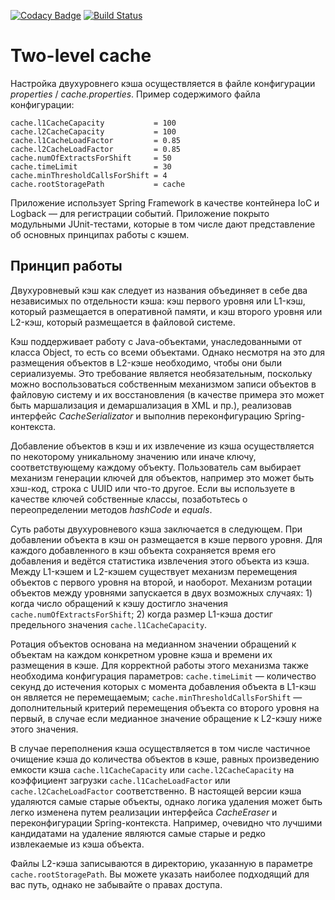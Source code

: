 [![Codacy Badge](https://api.codacy.com/project/badge/Grade/8eff7c1ca4e04fc19c1774dae187c7a9)](https://www.codacy.com/project/tandser/cache/dashboard?utm_source=github.com&amp;utm_medium=referral&amp;utm_content=tandser/cache&amp;utm_campaign=Badge_Grade_Dashboard)
[![Build Status](https://travis-ci.org/tandser/cache.svg?branch=master)](https://travis-ci.org/tandser/cache)

# Two-level cache

Настройка двухуровнего кэша осуществляется в файле конфигурации *properties* / *cache.properties*. Пример содержимого файла конфигурации:

```
cache.l1CacheCapacity           = 100
cache.l2CacheCapacity           = 100
cache.l1CacheLoadFactor         = 0.85
cache.l2CacheLoadFactor         = 0.85
cache.numOfExtractsForShift     = 50
cache.timeLimit                 = 30
cache.minThresholdCallsForShift = 4
cache.rootStoragePath           = cache
```

Приложение использует Spring Framework в качестве контейнера IoC и Logback &mdash; для регистрации событий. Приложение покрыто модульными JUnit-тестами, которые в том числе дают представление об основных принципах работы с кэшем. 

## Принцип работы

Двухуровневый кэш как следует из названия объединяет в себе два независимых по отдельности кэша: кэш первого уровня или L1-кэш, который размещается в оперативной памяти, и кэш второго уровня или L2-кэш, который размещается в файловой системе.

Кэш поддерживает работу с Java-объектами, унаследованными от класса Object, то есть со всеми объектами. Однако несмотря на это для размещения объектов в L2-кэше необходимо, чтобы они были сериализуемы. Это требование является необязательным, поскольку можно воспользоваться собственным механизмом записи объектов в файловую систему и их восстановления (в качестве примера это может быть маршализация и демаршализация в XML и пр.), реализовав интерфейс *CacheSerializator* и выполнив переконфигурацию Spring-контекста.

Добавление объектов в кэш и их извлечение из кэша осуществляется по некоторому уникальному значению или иначе ключу, соответствующему каждому объекту. Пользователь сам выбирает механизм генерации ключей для объектов, например это может быть хэш-код, строка c UUID или что-то другое. Если вы используете в качестве ключей собственные классы, позаботьтесь о переопределении методов *hashCode* и *equals*.

Суть работы двухуровневого кэша заключается в следующем. При добавлении объекта в кэш он размещается в кэше первого уровня. Для каждого добавленного в кэш объекта сохраняется время его добавления и ведётся статистика извлечения этого объекта из кэша. Между L1-кэшем и L2-кэшем существует механизм перемещения объектов с первого уровня на второй, и наоборот. Механизм ротации объектов между уровнями запускается в двух возможных случаях: 1) когда число обращений к кэшу достигло значения `cache.numOfExtractsForShift`; 2) когда размер L1-кэша достиг предельного значения `cache.l1CacheCapacity`.

Ротация объектов основана на медианном значении обращений к объектам на каждом конкретном уровне кэша и времени их размещения в кэше. Для корректной работы этого механизма также необходима конфигурация параметров: `cache.timeLimit` &mdash; количество секунд до истечения которых с момента добавления объекта в L1-кэш он является не перемещаемым; `cache.minThresholdCallsForShift` &mdash; дополнительный критерий перемещения объекта со второго уровня на первый, в случае если медианное значение обращение к L2-кэшу ниже этого значения.

В случае переполнения кэша осуществляется в том числе частичное очищение кэша до количества объектов в кэше, равных произведению емкости кэша `cache.l1CacheCapacity` или `cache.l2CacheCapacity` на коэффициент загрузки `cache.l1CacheLoadFactor` или `cache.l2CacheLoadFactor` соответственно. В настоящей версии кэша удаляются самые старые объекты, однако логика удаления может быть легко изменена путем реализации интерфейса *CacheEraser* и переконфигурации Spring-контекста. Например, очевидно что лучшими кандидатами на удаление являются самые старые и редко извлекаемые из кэша объекта.

Файлы L2-кэша записываются в директорию, указанную в параметре `cache.rootStoragePath`. Вы можете указать наиболее подходящий для вас путь, однако не забывайте о правах доступа.

